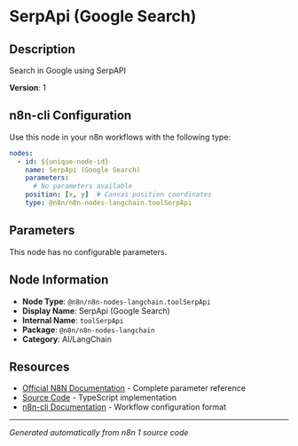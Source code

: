 # SerpApi (Google Search)

## Description

Search in Google using SerpAPI

**Version**: 1

## n8n-cli Configuration

Use this node in your n8n workflows with the following type:

```yaml
nodes:
  - id: ${unique-node-id}
    name: SerpApi (Google Search)
    parameters:
      # No parameters available
    position: [x, y]  # Canvas position coordinates
    type: @n8n/n8n-nodes-langchain.toolSerpApi
```

## Parameters

This node has no configurable parameters.

## Node Information

- **Node Type**: `@n8n/n8n-nodes-langchain.toolSerpApi`
- **Display Name**: SerpApi (Google Search)
- **Internal Name**: `toolSerpApi`
- **Package**: `@n8n/n8n-nodes-langchain`
- **Category**: AI/LangChain

## Resources

- [Official N8N Documentation](https://docs.n8n.io/integrations/builtin/cluster-nodes/root-nodes/n8n-nodes-langchain.toolserpapi/) - Complete parameter reference
- [Source Code](https://github.com/n8n-io/n8n/blob/master/packages/@n8n/nodes-langchain/nodes/tools/ToolSerpApi/ToolSerpApi.node.ts) - TypeScript implementation
- [n8n-cli Documentation](https://github.com/edenreich/n8n-cli) - Workflow configuration format

---
*Generated automatically from n8n 1 source code*
